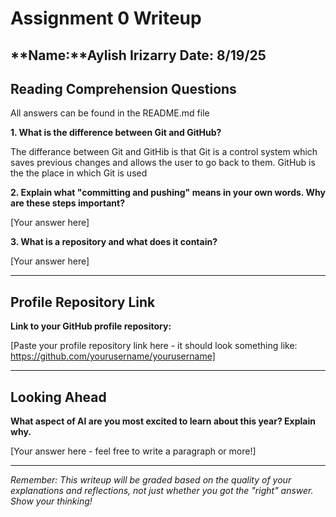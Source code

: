 # Assignment 0 Writeup

**Name:**Aylish Irizarry
**Date:** 8/19/25
---

## Reading Comprehension Questions
All answers can be found in the README.md file

**1. What is the difference between Git and GitHub?**

The differance between Git and GitHib is that Git is a control system which saves previous changes and allows the user to go back to them. GitHub is the the place in which Git is used  

**2. Explain what "committing and pushing" means in your own words. Why are these steps important?**

[Your answer here]

**3. What is a repository and what does it contain?**

[Your answer here]

---

## Profile Repository Link

**Link to your GitHub profile repository:** 

[Paste your profile repository link here - it should look something like: https://github.com/yourusername/yourusername]

---

## Looking Ahead

**What aspect of AI are you most excited to learn about this year? Explain why.**

[Your answer here - feel free to write a paragraph or more!]

---

*Remember: This writeup will be graded based on the quality of your explanations and reflections, not just whether you got the "right" answer. Show your thinking!*
